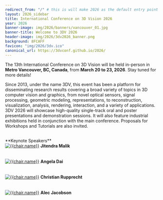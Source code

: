 ```yaml
---
redirect_from: "/" # this is will make 2026 as the default entry point of the website
layout: 2026_sidebar
title: International Conference on 3D Vision 2026
year: 2026
banner-image: img/2026/banners/vancouver_01.jpg
banner-title: Welcome to 3DV 2026
header-image: img/2026/3dv2026_banner.png
background: 8FCAFF
favicon: "img/2026/3dv.ico"
canonical_url: https://3dvconf.github.io/2026/
---
```


<!-- <div style="border: 2px solid #467CFD; padding: 15px; text-align: left">
<i>Registration is now open: <a href="https://3dvconf.github.io/2026/registration/">Register here</a>.
<br><br>

For any visa related questions, please directly contact Ms. Jrene Müller (<a href="mailto:jrene.mueller@geod.baug.ethz.ch">jrene.mueller@geod.baug.ethz.ch</a>).
<br><br>

Early Registration Deadline: <b>January 14, 2026</b><br>
Regular Regular Registration Deadline: <b>March 10, 2026</b>
</i>

</div> -->
<!-- <div style="border: 2px solid #CCCCCC; padding: 15px; text-align: center">
<i>The list of accepted papers is now <a href="https://docs.google.com/spreadsheets/d/1E8d6-TNK-EfwGjcuRBag4UOt4yB48fZt868nL885d1o/edit#gid=1793029531">available</a>.
</i>
</div> -->
 
The 13th International Conference on 3D Vision will be held in-person in **Metro Vancouver, BC, Canada**, from **March 20 to 23, 2026**. Stay tuned for more details!

<!-- This event has provided a premier platform for disseminating research results covering a broad variety of topics in the area of 3D research in computer vision and graphics, from novel optical sensors, signal processing, geometric modelling, representation and transmission, to visualization and interaction, and a variety of applications.  -->

Since 2013, under the name 3DV, this event has been a platform for disseminating research results covering a broad variety of topics in 3D computer vision and graphics, from novel optical sensors, signal processing, geometric modeling, representations, to reconstruction, visualization, analysis, rendering, interaction, and a variety of applications. 3DV 2026 will showcase high-quality single-track oral and poster presentations and demonstration sessions. It will also feature industrial exhibitions held in conjunction with the main conference. Proposals for Workshops and Tutorials are also invited.


<br>
**Keynote Speakers**

<div class="row">
	<div class="col-md-3 d-flex flex-column align-items-center profile crop" >
		<a href="https://people.eecs.berkeley.edu/~malik/">
		<img alt="{{chair.name}}" src="{{site.url}}/img/2026/people/jitendra.jpg"></a>
		<b>Jitendra Malik</b><br><br><br>
	</div>
	<div class="col-md-3 d-flex flex-column align-items-center profile crop" >
		<a href="https://www.3dunderstanding.org/team.html ">
		<img alt="{{chair.name}}" src="{{site.url}}/img/2026/people/angela.jpg"></a>
		<b>Angela Dai</b><br><br><br>
	</div>
	<div class="col-md-3 d-flex flex-column align-items-center profile crop" >
		<a href="https://chrirupp.github.io/ ">
		<img alt="{{chair.name}}" src="{{site.url}}/img/2026/people/rupprecht.avif"></a>
		<b>Christian Rupprecht</b><br><br><br>
	</div>
	<div class="col-md-3 d-flex flex-column align-items-center profile crop" >
		<a href="https://alecjacobson.com/ ">
		<img alt="{{chair.name}}" src="{{site.url}}/img/2026/people/alec.jpg"></a>
		<b>Alec Jacobson</b><br><br><br>
	</div>
</div>